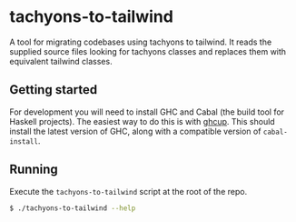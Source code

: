# tachyons-to-tailwind

A tool for migrating codebases using tachyons to tailwind. It reads the supplied
source files looking for tachyons classes and replaces them with equivalent
tailwind classes.

## Getting started

For development you will need to install GHC and Cabal (the build tool for
Haskell projects). The easiest way to do this is with
[ghcup](https://www.haskell.org/ghcup/). This should install the latest version
of GHC, along with a compatible version of `cabal-install`.

## Running

Execute the `tachyons-to-tailwind` script at the root of the repo.

```sh
$ ./tachyons-to-tailwind --help
```
